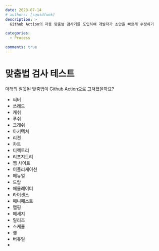 ```yaml
---
date: 2023-07-14
# authors: [squidfunk]
description: >
  Github Action의 자동 맞춤범 검사기를 도입하여 개발자가 초안을 빠르게 수정하기

categories:
  - Process

comments: true
---
```


# 맞춤법 검사 테스트

아래의 잘못된 맞춤법이 Github Action으로 고쳐졌을까요?

- 써버
- 쓰레드
- 캐쉬
- 푸쉬
- 크래쉬
- 아키텍쳐
- 리젼
- 챠트
- 디렉토리
- 리포지토리
- 웹 사이트
- 어플리케이션
- 메뉴얼
- 드랍
- 애뮬레이터
- 라이센스
- 매니패스트
- 맵핑
- 메세지
- 릴리즈
- 스케쥴
- 쉘
- 버츄얼
- 
<!-- more -->
